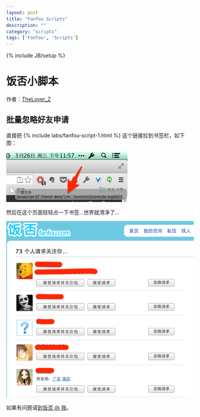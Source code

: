 ```yaml
---
layout: post
title: "Fanfou Scripts"
description: ""
category: "scripts"
tags: ['Fanfou', 'Scripts']
---
```

{% include JB/setup %}

# 饭否小脚本

作者：[TheLover_Z](http://theloverz.me)

## 批量忽略好友申请

直接把 {% include labs/fanfou-script-1.html %} 这个链接拉到书签栏，如下图：

![图 1](/images/fanfou_scripts/1.png)

然后在这个页面轻轻点一下书签…世界就清净了…

![图 2](/images/fanfou_scripts/2.png)

如果有问题请[到饭否 @ 我](http://fanfou.com/%E5%9B%A7lover)。